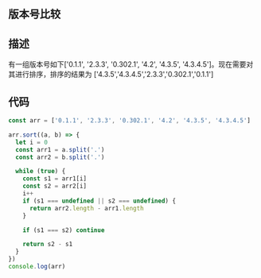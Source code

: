 ## 版本号比较

## 描述

有一组版本号如下['0.1.1', '2.3.3', '0.302.1', '4.2', '4.3.5', '4.3.4.5']。现在需要对其进行排序，排序的结果为 ['4.3.5','4.3.4.5','2.3.3','0.302.1','0.1.1']

## 代码

```js
const arr = ['0.1.1', '2.3.3', '0.302.1', '4.2', '4.3.5', '4.3.4.5']

arr.sort((a, b) => {
  let i = 0
  const arr1 = a.split('.')
  const arr2 = b.split('.')

  while (true) {
    const s1 = arr1[i]
    const s2 = arr2[i]
    i++
    if (s1 === undefined || s2 === undefined) {
      return arr2.length - arr1.length
    }

    if (s1 === s2) continue

    return s2 - s1
  }
})
console.log(arr)
```
